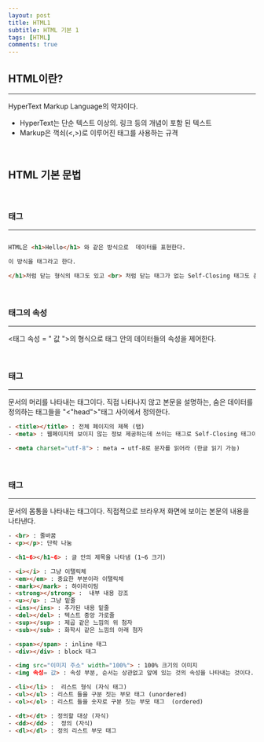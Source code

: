 ```yaml
---
layout: post
title: HTML1
subtitle: HTML 기본 1
tags: [HTML]
comments: true
---
```



## HTML이란?

---

HyperText Markup Language의 약자이다.

- HyperText는 단순 텍스트 이상의. 링크 등의 개념이 포함 된 텍스트
- Markup은 꺽쇠(<,>)로 이루어진 태그를 사용하는 규격

<br>

## HTML 기본 문법

<br>


### 태그
---
```html

HTML은 <h1>Hello</h1> 와 같은 방식으로  데이터를 표현한다.

이 방식을 태그라고 한다.

</h1>처럼 닫는 형식의 태그도 있고 <br> 처럼 닫는 태그가 없는 Self-Closing 태그도 존재한다.
```

<br>


### 태그의 속성
---
<태그  속성 = " 값 ">의 형식으로 태그 안의 데이터들의 속성을 제어한다.

<br>


### <head> 태그
---
문서의 머리를 나타내는 태그이다. 직접 나타나지 않고 본문을 설명하는, 숨은 데이터를 정의하는 태그들을 "<"head">"태그 사이에서 정의한다.

``` html
- <title></title> : 전체 페이지의 제목 (탭)
- <meta> : 웹페이지의 보이지 않는 정보 제공하는데 쓰이는 태그로 Self-Closing 태그이다. 주로 내부의 속성을 통해 정보를 제공한다.

- <meta charset="utf-8"> : meta → utf-8로 문자를 읽어라 (한글 읽기 가능)
```

<br>

### <body>태그
---
문서의 몸통을 나타내는 태그이다. 직접적으로 브라우저 화면에 보이는 본문의 내용을 나타낸다.
```html
- <br> : 줄바꿈
- <p></p>: 단락 나눔

- <h1~6></h1~6> : 글 안의 제목을 나타냄 (1~6 크기)

- <i></i> : 그냥 이탤릭체
- <em></em> : 중요한 부분이라 이탤릭체
- <mark></mark> : 하이라이팅
- <strong></strong> :  내부 내용 강조
- <u></u> : 그냥 밑줄
- <ins></ins> : 추가된 내용 밑줄
- <del></del> : 텍스트 중앙 가로줄
- <sup></sup> : 제곱 같은 느낌의 위 첨자
- <sub></sub> : 화학시 같은 느낌의 아래 첨자

- <span></span> : inline 태그
- <div></div> : block 태그

- <img src="이미지 주소" width="100%"> : 100% 크기의 이미지
- <img 속성= 값> : 속성 부분, 순서는 상관없고 앞에 있는 것의 속성을 나타내는 것이다.

- <li></li> :  리스트 형식 (자식 태그)
- <ul></ul> : 리스트 들을 구분 짓는 부모 태그 (unordered)
- <ol></ol> : 리스트 들을 숫자로 구분 짓는 부모 태그  (ordered)

- <dt></dt> : 정의할 대상 (자식)
- <dd></dd> :  정의 (자식)
- <dl></dl> : 정의 리스트 부모 태그
```